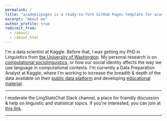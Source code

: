 ```yaml
---
permalink: /
title: "academicpages is a ready-to-fork GitHub Pages template for academic personal websites"
excerpt: "About me"
author_profile: true
redirect_from: 
  - /about/
  - /about.html
---
```


I'm a data scientist at Kaggle. Before that, I was getting my PhD in Linguistics from [the University of Washington](https://linguistics.washington.edu/). My personal research is on [computational sociolinguistics](https://makingnoiseandhearingthings.com/2017/06/13/what-is-computational-sociolinguistics-and-whos-doing-it/), or how our social identity affects the way we use language in computational contexts. I'm currently a Data Preparation Analyst at Kaggle, where I'm working to increase the breadth & depth of the data available on their [public data platform](https://www.kaggle.com/datasets) and developing [educational material](https://www.kaggle.com/rtatman/list-of-5-day-challenges).

* * *

I moderate the LingStatsChat Slack channel, a place for friendly discussion & help on linguistic and statistical topics. If you're interested, you can join at [this link](https://lingstatschat-autoinvite.herokuapp.com/).

* * *
